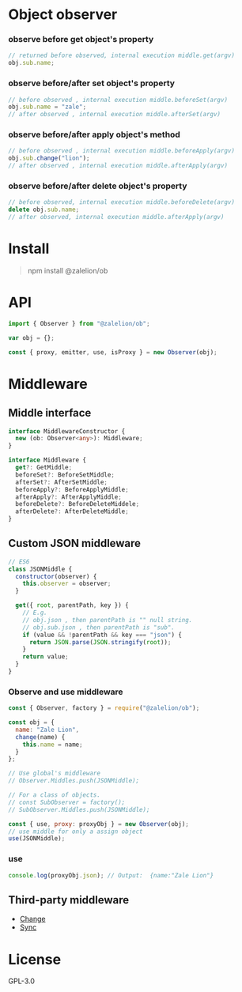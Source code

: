 # Object observer

### observe before get object's property

```js
// returned before observed, internal execution middle.get(argv)
obj.sub.name;
```

### observe before/after set object's property

```js
// before observed , internal execution middle.beforeSet(argv)
obj.sub.name = "zale";
// after observed , internal execution middle.afterSet(argv)
```

### observe before/after apply object's method

```js
// before observed , internal execution middle.beforeApply(argv)
obj.sub.change("lion");
// after observed , internal execution middle.afterApply(argv)
```

### observe before/after delete object's property

```js
// before observed, internal execution middle.beforeDelete(argv)
delete obj.sub.name;
// after observed, internal execution middle.afterApply(argv)
```

# Install

> npm install @zalelion/ob

# API

```ts
import { Observer } from "@zalelion/ob";

var obj = {};

const { proxy, emitter, use, isProxy } = new Observer(obj);

```

# Middleware

## Middle interface

```ts
interface MiddlewareConstructor {
  new (ob: Observer<any>): Middleware;
}

interface Middleware {
  get?: GetMiddle;
  beforeSet?: BeforeSetMiddle;
  afterSet?: AfterSetMiddle;
  beforeApply?: BeforeApplyMiddle;
  afterApply?: AfterApplyMiddle;
  beforeDelete?: BeforeDeleteMiddele;
  afterDelete?: AfterDeleteMiddle;
}
```

## Custom JSON middleware

```js
// ES6
class JSONMiddle {
  constructor(observer) {
    this.observer = observer;
  }

  get({ root, parentPath, key }) {
    // E.g.
    // obj.json , then parentPath is "" null string.
    // obj.sub.json , then parentPath is "sub".
    if (value && !parentPath && key === "json") {
      return JSON.parse(JSON.stringify(root));
    }
    return value;
  }
}
```

### Observe and use middleware

```js
const { Observer, factory } = require("@zalelion/ob");

const obj = {
  name: "Zale Lion",
  change(name) {
    this.name = name;
  }
};

// Use global's middleware
// Observer.Middles.push(JSONMiddle);

// For a class of objects.
// const SubObserver = factory();
// SubObserver.Middles.push(JSONMiddle);

const { use, proxy: proxyObj } = new Observer(obj);
// use middle for only a assign object
use(JSONMiddle);
```

### use

```js
console.log(proxyObj.json); // Output:  {name:"Zale Lion"}
```

## Third-party middleware
- [Change](https://github.com/zalelion/ob-middle-change)
- [Sync](https://github.com/zalelion/ob-middle-sync)

# License
GPL-3.0

